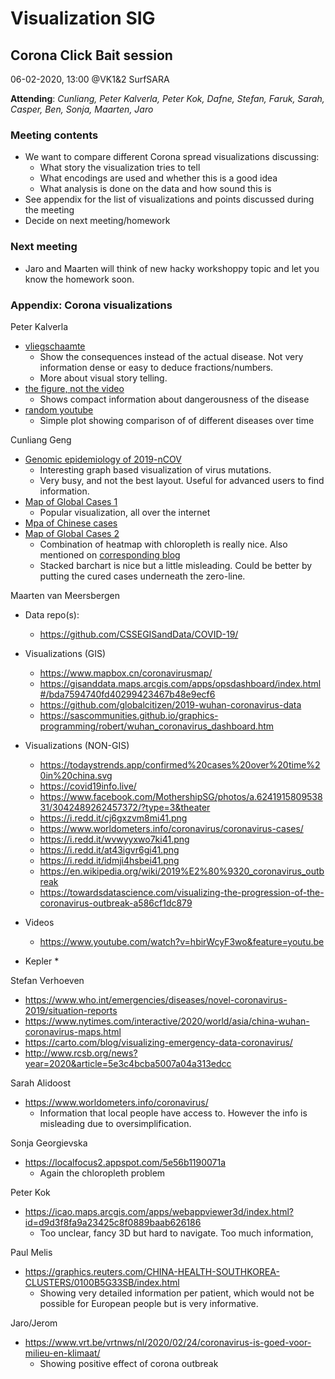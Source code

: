 # Visualization SIG


## Corona Click Bait session

06-02-2020, 13:00 @VK1&2 SurfSARA

**Attending**: _Cunliang, Peter Kalverla, Peter Kok, Dafne, Stefan, Faruk, Sarah, Casper, Ben, Sonja, Maarten, Jaro_

### Meeting contents
*   We want to compare different Corona spread visualizations discussing: 
    *   What story the visualization tries to tell
    *   What encodings are used and whether this is a good idea
    *   What analysis is done on the data and how sound this is
*   See appendix for the list of visualizations and points discussed during the meeting
*   Decide on next meeting/homework

### Next meeting

*   Jaro and Maarten will think of new hacky workshoppy topic and let you know the homework soon.

### Appendix: Corona visualizations

Peter Kalverla
*   [vliegschaamte](https://www.nytimes.com/interactive/2020/02/21/business/coronavirus-airline-travel.html)
    *   Show the consequences instead of the actual disease. Not very information dense or easy to deduce fractions/numbers. 
    *   More about visual story telling. 
*   [the figure, not the video](https://finance.yahoo.com/news/coronavirus-what-you-need-to-know-164413035.html?guccounter=1&guce_referrer=aHR0cHM6Ly93d3cuZ29vZ2xlLm5sLw&guce_referrer_sig=AQAAADWZtJLWLzOK0lay4RMugl6AcFrD4m5KRWHn8sPxSbIhjkWUJ5t2yUmst7MpoUpiXPeG1XUC21imrCRNhREWvw92E6hQuBYmcixSUdAUdoQKE27nwG1Cx18Ha2ShbmvFMNItlwA5yB-sjHl_UbNizozOf3YSN7Igj64SfsZAshkL)
    *   Shows compact information about dangerousness of the disease
*   [random youtube](https://www.youtube.com/watch?v=WEYpOBAXuqE)
    *   Simple plot showing comparison of of different diseases over time

Cunliang Geng
*   [Genomic epidemiology of 2019-nCOV](https://nextstrain.org/ncov)
    *   Interesting graph based visualization of virus mutations. 
    *   Very busy, and not the best layout. Useful for advanced users to find information. 
*   [Map of Global Cases 1](https://gisanddata.maps.arcgis.com/apps/opsdashboard/index.html#/bda7594740fd40299423467b48e9ecf6)
    *   Popular visualization, all over the internet
*   [Mpa of Chinese cases ](https://ncov.dxy.cn/ncovh5/view/pneumonia?scene=2&clicktime=1579582238&enterid=1579582238&from=singlemessage&isappinstalled=0)
*   [Map of Global Cases 2](https://www.mapbox.cn/coronavirusmap/#1.35/0/109.8)
    *   Combination of heatmap with chloropleth is really nice. Also mentioned on [corresponding blog ](https://www.mapbox.cn/coronavirusmap/)
    *   Stacked barchart is nice but a little misleading. Could  be better by putting the cured cases underneath the zero-line. 

Maarten van Meersbergen
*   Data repo(s):
    *   https://github.com/CSSEGISandData/COVID-19/

*   Visualizations (GIS)
    *   https://www.mapbox.cn/coronavirusmap/
    *   https://gisanddata.maps.arcgis.com/apps/opsdashboard/index.html#/bda7594740fd40299423467b48e9ecf6
    *   https://github.com/globalcitizen/2019-wuhan-coronavirus-data
    *   https://sascommunities.github.io/graphics-programming/robert/wuhan_coronavirus_dashboard.htm


*   Visualizations (NON-GIS)
    *   https://todaystrends.app/confirmed%20cases%20over%20time%20in%20china.svg
    *   https://covid19info.live/
    *   https://www.facebook.com/MothershipSG/photos/a.624191580953831/3042489262457372/?type=3&theater
    *   https://i.redd.it/cj6gxzvm8mi41.png
    *   https://www.worldometers.info/coronavirus/coronavirus-cases/
    *   https://i.redd.it/wvwyyxwo7ki41.png
    *   https://i.redd.it/at43igvr6gi41.png
    *   https://i.redd.it/idmji4hsbei41.png
    *   https://en.wikipedia.org/wiki/2019%E2%80%9320_coronavirus_outbreak
    *   https://towardsdatascience.com/visualizing-the-progression-of-the-coronavirus-outbreak-a586cf1dc879

*   Videos
    *   https://www.youtube.com/watch?v=hbirWcyF3wo&feature=youtu.be

*   Kepler
    *   

Stefan Verhoeven
*   https://www.who.int/emergencies/diseases/novel-coronavirus-2019/situation-reports
*   https://www.nytimes.com/interactive/2020/world/asia/china-wuhan-coronavirus-maps.html
*   https://carto.com/blog/visualizing-emergency-data-coronavirus/
*   http://www.rcsb.org/news?year=2020&article=5e3c4bcba5007a04a313edcc

Sarah Alidoost
*   https://www.worldometers.info/coronavirus/
    *   Information that local people have access to. However the info is misleading due to oversimplification. 

Sonja Georgievska
*   https://localfocus2.appspot.com/5e56b1190071a
    *   Again the chloropleth problem

Peter Kok
*   https://icao.maps.arcgis.com/apps/webappviewer3d/index.html?id=d9d3f8fa9a23425c8f0889baab626186
    *   Too unclear, fancy 3D but hard to navigate. Too much information, 

Paul Melis
*   https://graphics.reuters.com/CHINA-HEALTH-SOUTHKOREA-CLUSTERS/0100B5G33SB/index.html
    *   Showing very detailed information per patient, which would not be possible for European people but is very informative. 

Jaro/Jerom
*   https://www.vrt.be/vrtnws/nl/2020/02/24/coronavirus-is-goed-voor-milieu-en-klimaat/
    *   Showing positive effect of corona outbreak   